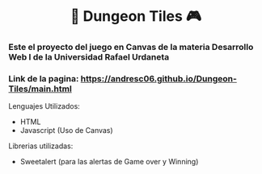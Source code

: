 <h1 align="center">🐉 Dungeon Tiles 🎮</center>

### Este el proyecto del juego en Canvas de la materia Desarrollo Web I de la Universidad Rafael Urdaneta
### Link de la pagina: https://andresc06.github.io/Dungeon-Tiles/main.html

Lenguajes Utilizados:
- HTML
- Javascript (Uso de Canvas)

Librerias utilizadas:
- Sweetalert (para las alertas de Game over y Winning)
